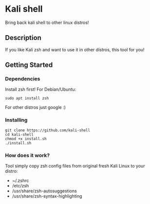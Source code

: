 # Kali shell

Bring back kali shell to other linux distros!

## Description

If you like Kali zsh and want to use it in other distros, this tool for you!

## Getting Started

### Dependencies

Install zsh first!
For Debian/Ubuntu:
```
sudo apt install zsh
```
For other distros just google :)

### Installing

```
git clone https://github.com/kali-shell
cd kali-shell
chmod +x install.sh
./install.sh
```

### How does it work?

Tool simply copy zsh config files from original fresh Kali Linux to your distro:
* ~/.zshrc
* /etc/zsh 
* /usr/share/zsh-autosuggestions
* /usr/share/zsh-syntax-highlighting
